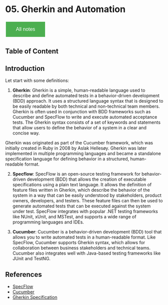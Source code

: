 # 05. Gherkin and Automation

<style>
  .back-button {
    background-color: #4CAF50; /* Green */
    border: none;
    color: white;
    padding: 15px 32px;
    text-align: center;
    text-decoration: none;
    display: inline-block;
    font-size: 16px;
    margin: 4px 2px;
    cursor: pointer;
  }
</style>

<button class="back-button" onclick="window.location.href='https://matiaspakua.github.io/tech.notes.io'">All notes</button>

## Table of Content

## Introduction

Let start with some definitions:

1. **Gherkin**: Gherkin is a simple, human-readable language used to describe and define automated tests in a behavior-driven development (BDD) approach. It uses a structured language syntax that is designed to be easily readable by both technical and non-technical team members. Gherkin is often used in conjunction with BDD frameworks such as Cucumber and SpecFlow to write and execute automated acceptance tests. The Gherkin syntax consists of a set of keywords and statements that allow users to define the behavior of a system in a clear and concise way.

Gherkin was originated as part of the Cucumber framework, which was initially created in Ruby in 2008 by Aslak Hellesøy. Gherkin was later implemented in multiple programming languages and became a standalone specification language for defining behavior in a structured, human-readable format.


2. **Specflow**: SpecFlow is an open-source testing framework for behavior-driven development (BDD) that allows the creation of executable specifications using a plain text language. It allows the definition of feature files written in Gherkin, which describe the behavior of the system in a way that can be easily understood by stakeholders, product owners, developers, and testers. These feature files can then be used to generate automated tests that can be executed against the system under test. SpecFlow integrates with popular .NET testing frameworks like NUnit, xUnit, and MSTest, and supports a wide range of programming languages and IDEs.

2. **Cucumber**:  Cucumber is a behavior-driven development (BDD) tool that allows you to write automated tests in a human-readable format. Like SpecFlow, Cucumber supports Gherkin syntax, which allows for collaboration between business stakeholders and technical teams. Cucumber also integrates well with Java-based testing frameworks like JUnit and TestNG.

## References

 - [SpecFlow](https://specflow.org/)
 - [Cucumber](https://cucumber.io/)
 - [Gherkin Specification](https://cucumber.io/docs/gherkin/)
  